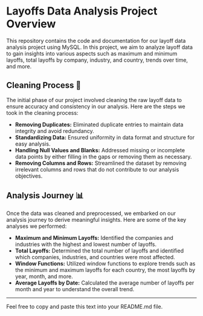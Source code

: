 # Layoffs Data Analysis Project Overview

This repository contains the code and documentation for our layoff data analysis project using MySQL. In this project, we aim to analyze layoff data to gain insights into various aspects such as maximum and minimum layoffs, total layoffs by company, industry, and country, trends over time, and more.

## Cleaning Process 🧽

The initial phase of our project involved cleaning the raw layoff data to ensure accuracy and consistency in our analysis. Here are the steps we took in the cleaning process:

- **Removing Duplicates:** Eliminated duplicate entries to maintain data integrity and avoid redundancy.
- **Standardizing Data:** Ensured uniformity in data format and structure for easy analysis.
- **Handling Null Values and Blanks:** Addressed missing or incomplete data points by either filling in the gaps or removing them as necessary.
- **Removing Columns and Rows:** Streamlined the dataset by removing irrelevant columns and rows that do not contribute to our analysis objectives.

## Analysis Journey 📊

Once the data was cleaned and preprocessed, we embarked on our analysis journey to derive meaningful insights. Here are some of the key analyses we performed:

- **Maximum and Minimum Layoffs:** Identified the companies and industries with the highest and lowest number of layoffs.
- **Total Layoffs:** Determined the total number of layoffs and identified which companies, industries, and countries were most affected.
- **Window Functions:** Utilized window functions to explore trends such as the minimum and maximum layoffs for each country, the most layoffs by year, month, and more.
- **Average Layoffs by Date:** Calculated the average number of layoffs per month and year to understand the overall trend.

---

Feel free to copy and paste this text into your README.md file.

